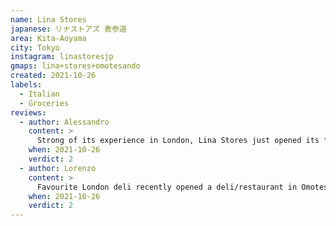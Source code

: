 ```yaml
---
name: Lina Stores
japanese: リナストアズ 表参道
area: Kita-Aoyama
city: Tokyo
instagram: linastoresjp
gmaps: lina+stores+omotesando
created: 2021-10-26
labels:
  - Italian
  - Groceries
reviews:
  - author: Alessandro
    content: >
      Strong of its experience in London, Lina Stores just opened its first restaurant outside of the UK. Unfortunately, while the venue is as pretty as its English counterpart, the food is lackluster in both taste and presentation. A feast for the eyes, not so much for the mouth.
    when: 2021-10-26
    verdict: 2
  - author: Lorenzo
    content: >
      Favourite London deli recently opened a deli/restaurant in Omotesando. A decrescendo: beautiful location, strong vibe, good Prosecco, decent pasta, average focaccia, forgettable tiramisu. First time food tasted better in the UK than in Japan.
    when: 2021-10-26
    verdict: 2
---
```

